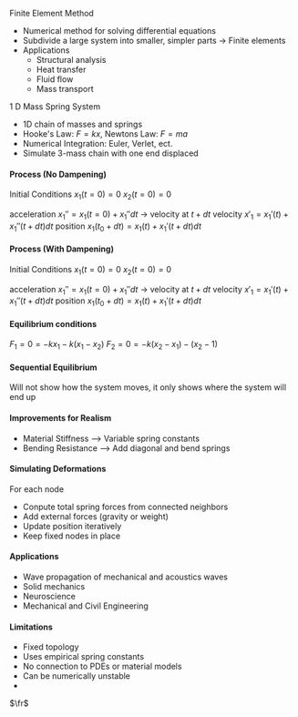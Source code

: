 Finite Element Method
* Numerical method for solving differential equations
* Subdivide a large system into smaller, simpler parts -> Finite elements
* Applications
	* Structural analysis
	* Heat transfer
	* Fluid flow
	* Mass transport

1 D Mass Spring System
* 1D chain of masses and springs
* Hooke's Law: $F=kx$, Newtons Law: $F=ma$
* Numerical Integration: Euler, Verlet, ect.
* Simulate 3-mass chain with one end displaced
#### Process (No Dampening)
Initial Conditions
$x_1(t=0)=0$
$x_2(t=0)=0$

acceleration $x_1''=x_1(t=0)+x_1''dt$ -> velocity at $t+dt$
velocity $x'_1=x_1'(t)+x_1''(t+dt)dt$
position $x_1(t_0+dt)=x_1(t) +x_1'(t+dt)dt$

#### Process (With Dampening)
Initial Conditions
$x_1(t=0)=0$
$x_2(t=0)=0$

acceleration $x_1''=x_1(t=0)+x_1''dt$ -> velocity at $t+dt$
velocity $x'_1=x_1'(t)+x_1''(t+dt)dt$
position $x_1(t_0+dt)=x_1(t) +x_1'(t+dt)dt$

#### Equilibrium conditions
$F_1=0=-kx_1-k(x_1-x_2)$
$F_2=0=-k(x_2-x_1)-(x_2-1)$

#### Sequential Equilibrium
Will not show how the system moves, it only shows where the system will end up

#### Improvements for Realism
- Material Stiffness --> Variable spring constants
- Bending Resistance --> Add diagonal and bend springs

#### Simulating Deformations
For each node
* Conpute total spring forces from connected neighbors
* Add external forces (gravity or weight)
* Update position iteratively
* Keep fixed nodes in place

#### Applications
- Wave propagation of mechanical and acoustics waves
- Solid mechanics
- Neuroscience
- Mechanical and Civil Engineering

#### Limitations
- Fixed topology
- Uses empirical spring constants
- No connection to PDEs or material models
- Can be numerically unstable
-
$\fr$